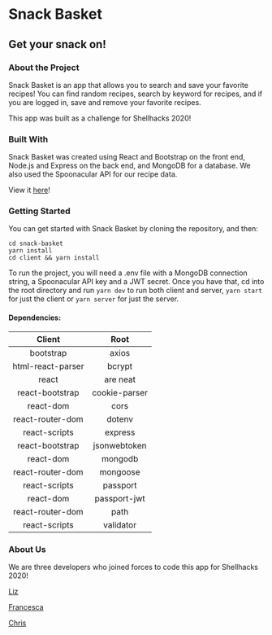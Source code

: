 # Snack Basket

## Get your snack on!

### About the Project

Snack Basket is an app that allows you to search and save your favorite recipes! You can find random recipes, search by keyword for recipes, and if you are logged in, save and remove your favorite recipes.

This app was built as a challenge for Shellhacks 2020!

### Built With

Snack Basket was created using React and Bootstrap on the front end, Node.js and Express on the back end, and MongoDB for a database. We also used the Spoonacular API for our recipe data.

View it [here](https://snack-basket.herokuapp.com/)!

### Getting Started

You can get started with Snack Basket by cloning the repository, and then:

```
cd snack-basket
yarn install
cd client && yarn install
```

To run the project, you will need a .env file with a MongoDB connection string, a Spoonacular API key and a JWT secret. Once you have that, cd into the root directory and run `yarn dev` to run both client and server, `yarn start` for just the client or `yarn server` for just the server.

#### Dependencies:

|      Client       |     Root      |
| :---------------: | :-----------: |
|     bootstrap     |     axios     |
| html-react-parser |    bcrypt     |
|       react       |   are neat    | concurrently |
|  react-bootstrap  | cookie-parser |
|     react-dom     |     cors      |
| react-router-dom  |    dotenv     |
|   react-scripts   |    express    |
|  react-bootstrap  | jsonwebtoken  |
|     react-dom     |    mongodb    |
| react-router-dom  |   mongoose    |
|   react-scripts   |   passport    |
|     react-dom     | passport-jwt  |
| react-router-dom  |     path      |
|   react-scripts   |   validator   |

### About Us

We are three developers who joined forces to code this app for Shellhacks 2020!

[Liz](https://github.com/e-a-w)

[Francesca](https://github.com/cescamar)

[Chris](https://github.com/chrisfalcon746)
